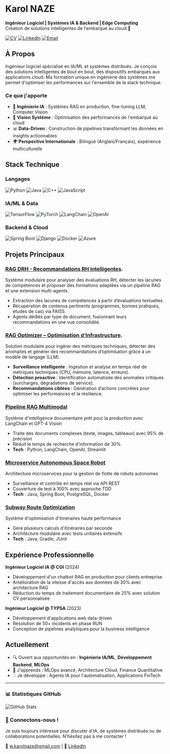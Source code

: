 # Karol NAZE

**Ingénieur Logiciel | Systèmes IA & Backend | Edge Computing**  
Création de solutions intelligentes de l'embarqué au cloud 🚀

[![CV](https://img.shields.io/badge/CV-FF5722?style=for-the-badge&logo=google-chrome&logoColor=white)](https://wendyamkarol.github.io/Karol-Naze-resume/)
[![LinkedIn](https://img.shields.io/badge/LinkedIn-0077B5?style=for-the-badge&logo=linkedin&logoColor=white)](https://www.linkedin.com/in/karol-naze/)
[![Email](https://img.shields.io/badge/Email-D14836?style=for-the-badge&logo=gmail&logoColor=white)](mailto:w.karolnaze@gmail.com)

## À Propos

Ingénieur logiciel spécialisé en IA/ML et systèmes distribués. Je conçois des solutions intelligentes de bout en bout, des dispositifs embarqués aux applications cloud. Ma formation unique en ingénierie des systèmes me permet d'optimiser les performances sur l'ensemble de la stack technique.

### Ce que j'apporte
- 🤖 **Ingénierie IA** : Systèmes RAG en production, fine-tuning LLM, Computer Vision
- 🔧 **Vision Système** : Optimisation des performances de l'embarqué au cloud
- 📊 **Data-Driven** : Construction de pipelines transformant les données en insights actionnables
- 🌍 **Perspective Internationale** : Bilingue (Anglais/Français), expérience multiculturelle

## Stack Technique

### Langages
![Python](https://img.shields.io/badge/Python-3776AB?style=for-the-badge&logo=python&logoColor=white)
![Java](https://img.shields.io/badge/Java-ED8B00?style=for-the-badge&logo=openjdk&logoColor=white)
![C++](https://img.shields.io/badge/C++-00599C?style=for-the-badge&logo=c%2B%2B&logoColor=white)
![JavaScript](https://img.shields.io/badge/JavaScript-F7DF1E?style=for-the-badge&logo=javascript&logoColor=black)

### IA/ML & Data
![TensorFlow](https://img.shields.io/badge/TensorFlow-FF6F00?style=for-the-badge&logo=tensorflow&logoColor=white)
![PyTorch](https://img.shields.io/badge/PyTorch-EE4C2C?style=for-the-badge&logo=pytorch&logoColor=white)
![LangChain](https://img.shields.io/badge/LangChain-121212?style=for-the-badge)
![OpenAI](https://img.shields.io/badge/OpenAI-412991?style=for-the-badge&logo=openai&logoColor=white)

### Backend & Cloud
![Spring Boot](https://img.shields.io/badge/Spring_Boot-6DB33F?style=for-the-badge&logo=springboot&logoColor=white)
![Django](https://img.shields.io/badge/Django-092E20?style=for-the-badge&logo=django&logoColor=white)
![Docker](https://img.shields.io/badge/Docker-2496ED?style=for-the-badge&logo=docker&logoColor=white)
![Azure](https://img.shields.io/badge/Azure-0078D4?style=for-the-badge&logo=microsoftazure&logoColor=white)

## Projets Principaux

### [RAG DRH - Recommandations RH intelligentes](https://github.com/WendyamKarol/RAG-DRH-Recommandations-RH-intelligentes).
Système modulaire pour analyser des évaluations RH, détecter les lacunes de compétences et proposer des formations adaptées via un pipeline RAG et une extension multi-agents.
- Extraction des lacunes de compétences à partir d’évaluations textuelles.
- Récupération de contenus pertinents (programmes, bonnes pratiques, études de cas) via FAISS.
- Agents dédiés par type de document, fusionnant leurs recommandations en une vue consolidée.

### [RAG Optimizer – Optimisation d’Infrastructure](https://github.com/WendyamKarol/infra-optimizer-llm).
Solution modulaire pour ingérer des métriques techniques, détecter des anomalies et générer des recommandations d’optimisation grâce à un modèle de langage (LLM).
- **Surveillance intelligente** : Ingestion et analyse en temps réel de métriques techniques (CPU, mémoire, latence, erreurs).  
- **Détection proactive** : Identification automatisée des anomalies critiques (surcharges, dégradations de service).  
- **Recommandations ciblées** : Génération d’actions concrètes pour optimiser les performances et la résilience.  

###  [Pipeline RAG Multimodal](https://github.com/WendyamKarol/IA-Projects-Hub/tree/main/RAG/NOTEBOOKS)
Système d'intelligence documentaire prêt pour la production avec LangChain et GPT-4 Vision
- Traite des documents complexes (texte, images, tableaux) avec 95% de précision
- Réduit le temps de recherche d'information de 30%
- **Tech** : Python, LangChain, OpenAI, Streamlit

###  [Microservice Autonomous Space Robot](https://github.com/WendyamKarol/Stack-Lab/tree/main/microservice_autonomous_space_robot)
Architecture microservices pour la gestion de flotte de robots autonomes
- Surveillance et contrôle en temps réel via API REST
- Couverture de test à 100% avec approche TDD
- **Tech** : Java, Spring Boot, PostgreSQL, Docker

###  [Subway Route Optimization](https://github.com/WendyamKarol/Stack-Lab/tree/main/subway_route_optimization)
Système d'optimisation d'itinéraires haute performance
- Gère plusieurs calculs d'itinéraires par seconde
- Architecture modulaire avec tests unitaires extensifs
- **Tech** : Java, Gradle, JUnit

## Expérience Professionnelle

**Ingénieur Logiciel IA @ CGI** (2024)
- Développement d'un chatbot RAG en production pour clients entreprise
- Amélioration de la vitesse d'accès aux données de 30% avec architecture RAG
- Réduction du temps de traitement documentaire de 25% avec solution CV personnalisée

**Ingénieur Logiciel @ TYPSA** (2023)
- Développement d'applications web data-driven
- Résolution de 50+ incidents en phase RUN
- Conception de pipelines analytiques pour la business intelligence

## Actuellement

- 🔍 Ouvert aux opportunités en : **Ingénierie IA/ML**, **Développement Backend**, **MLOps**
- 🌱 J'apprends : MLOps avancé, Architecture Cloud, Finance Quantitative
- 💡 Je développe : Agents IA pour l'automatisation, Applications FinTech

---

### 📊 Statistiques GitHub

![GitHub Stats](https://github-readme-stats.vercel.app/api?username=WendyamKarol&show_icons=true&theme=dark)

### 🤝 Connectons-nous !

Je suis toujours intéressé pour discuter d'IA, de systèmes distribués ou de collaborations potentielles. N'hésitez pas à me contacter !

📧 [w.karolnaze@gmail.com](mailto:w.karolnaze@gmail.com) | 💼 [LinkedIn](https://www.linkedin.com/in/karol-naze/)
